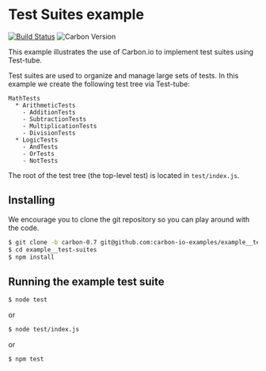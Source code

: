 # Test Suites example

[![Build Status](https://img.shields.io/travis/carbon-io-examples/example__test-suites/master.svg?style=flat-square)](https://travis-ci.org/carbon-io-examples/example__test-suites) ![Carbon Version](https://img.shields.io/badge/carbon--io-0.7-blue.svg?style=flat-square)



This example illustrates the use of Carbon.io to implement test suites using Test-tube.

Test suites are used to organize and manage large sets of tests. In this example we create the following test tree
via Test-tube:

```
MathTests
  * ArithmeticTests
    - AdditionTests
    - SubtractionTests
    - MultiplicationTests
    - DivisionTests
  * LogicTests
    - AndTests
    - OrTests
    - NotTests
```

The root of the test tree (the top-level test) is located in ```test/index.js```.

## Installing

We encourage you to clone the git repository so you can play around with the code.

```sh
$ git clone -b carbon-0.7 git@github.com:carbon-io-examples/example__test-suites.git
$ cd example__test-suites
$ npm install
```

## Running the example test suite

```sh
$ node test
```

or

```sh
$ node test/index.js
```

or

```sh
$ npm test
```
